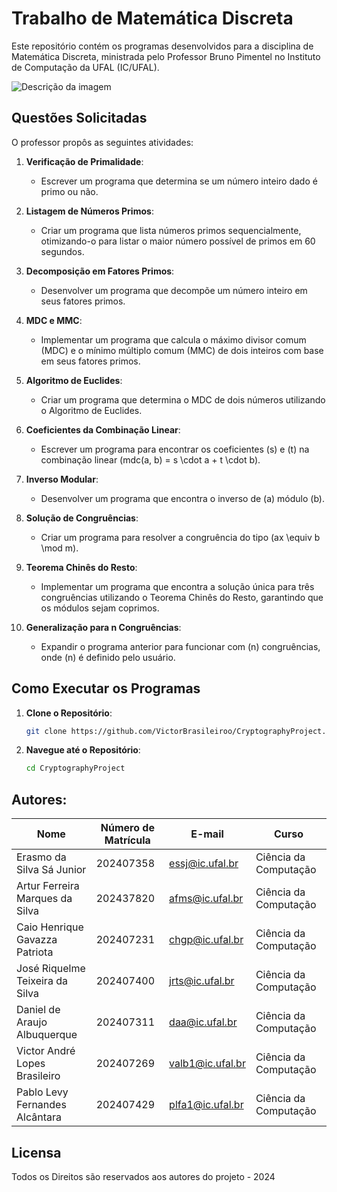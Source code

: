 # Trabalho de Matemática Discreta

Este repositório contém os programas desenvolvidos para a disciplina de Matemática Discreta, ministrada pelo Professor Bruno Pimentel no Instituto de Computação da UFAL (IC/UFAL).

<img src="https://www.deardegree.com/images/15525813865c8a830a3877c.jpg" alt="Descrição da imagem">

## Questões Solicitadas

O professor propôs as seguintes atividades:

1. **Verificação de Primalidade**: 
   - Escrever um programa que determina se um número inteiro dado é primo ou não.

2. **Listagem de Números Primos**: 
   - Criar um programa que lista números primos sequencialmente, otimizando-o para listar o maior número possível de primos em 60 segundos.

3. **Decomposição em Fatores Primos**: 
   - Desenvolver um programa que decompõe um número inteiro em seus fatores primos.

4. **MDC e MMC**: 
   - Implementar um programa que calcula o máximo divisor comum (MDC) e o mínimo múltiplo comum (MMC) de dois inteiros com base em seus fatores primos.

5. **Algoritmo de Euclides**: 
   - Criar um programa que determina o MDC de dois números utilizando o Algoritmo de Euclides.

6. **Coeficientes da Combinação Linear**: 
   - Escrever um programa para encontrar os coeficientes \(s\) e \(t\) na combinação linear \(mdc(a, b) = s \cdot a + t \cdot b\).

7. **Inverso Modular**: 
   - Desenvolver um programa que encontra o inverso de \(a\) módulo \(b\).

8. **Solução de Congruências**: 
   - Criar um programa para resolver a congruência do tipo \(ax \equiv b \mod m\).

9. **Teorema Chinês do Resto**: 
   - Implementar um programa que encontra a solução única para três congruências utilizando o Teorema Chinês do Resto, garantindo que os módulos sejam coprimos.

10. **Generalização para n Congruências**: 
    - Expandir o programa anterior para funcionar com \(n\) congruências, onde \(n\) é definido pelo usuário.

## Como Executar os Programas

1. **Clone o Repositório**: 
   ```bash
   git clone https://github.com/VictorBrasileiroo/CryptographyProject.git
   
   ```
2. **Navegue até o Repositório**: 
   ```bash
   cd CryptographyProject
   ```

## Autores:
| Nome                                   | Número de Matrícula | E-mail                  | Curso               |
|----------------------------------------|---------------------|-------------------------|---------------------|
| Erasmo da Silva Sá Junior              | 202407358           | essj@ic.ufal.br        | Ciência da Computação |
| Artur Ferreira Marques da Silva        | 202437820           | afms@ic.ufal.br        | Ciência da Computação |
| Caio Henrique Gavazza Patriota         | 202407231           | chgp@ic.ufal.br        | Ciência da Computação |
| José Riquelme Teixeira da Silva       | 202407400           | jrts@ic.ufal.br        | Ciência da Computação |
| Daniel de Araujo Albuquerque           | 202407311           | daa@ic.ufal.br         | Ciência da Computação |
| Victor André Lopes Brasileiro          | 202407269           | valb1@ic.ufal.br       | Ciência da Computação |
| Pablo Levy Fernandes Alcântara         | 202407429           | plfa1@ic.ufal.br       | Ciência da Computação |

## Licensa 
<p>Todos os Direitos são reservados aos autores do projeto - 2024</p>

